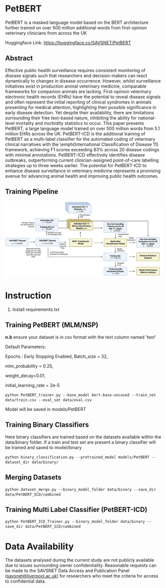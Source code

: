 # PetBERT

PetBERT is a masked language model based on the BERT architecture further trained on over 500 million additional words from first-opinion veterinary clinicians from across the UK


Huggingface Link: https://huggingface.co/SAVSNET/PetBERT


## Abstract
Effective public health surveillance requires consistent monitoring of disease signals such that researchers and decision-makers can react dynamically to changes in disease occurrence. However, whilst surveillance initiatives exist in production animal veterinary medicine, comparable frameworks for companion animals are lacking. First-opinion veterinary electronic health records (EHRs) have the potential to reveal disease signals and often represent the initial reporting of clinical syndromes in animals presenting for medical attention, highlighting their possible significance in early disease detection. Yet despite their availability, there are limitations surrounding their free text-based nature, inhibiting the ability for national-level mortality and morbidity statistics to occur. This paper presents PetBERT, a large language model trained on over 500 million words from 5.1 million EHRs across the UK. PetBERT-ICD is the additional training of PetBERT as a multi-label classifier for the automated coding of veterinary clinical narratives with the \emph{International Classification of Disease 11} framework, achieving F1 scores exceeding 83\% across 20 disease codings with minimal annotations. PetBERT-ICD effectively identifies disease outbreaks, outperforming current clinician-assigned point-of-care labelling strategies up to three weeks earlier. The potential for PetBERT-ICD to enhance disease surveillance in veterinary medicine represents a promising avenue for advancing animal health and improving public health outcomes.

## Training Pipeline
![Image Pipeline](img/Pipeline.png)


# Instruction
1) Install requirements.txt
## Training PetBERT (MLM/NSP)
**n.b** ensure your dataset is in csv format with the text column named 'text'

Default Parameters:

  Epochs : Early Stopping Enabled,
  Batch_size = 32,
  
  mlm_probability = 0.25, 
  
  weight_decay=0.01, 
  
  initial_learning_rate = 2e-5
  

```
python PetBERT_trainer.py --base_model bert-base-uncased --train_set data/train.csv --eval_set data/eval.csv 
```

Model will be saved in models/PetBERT

## Training Binary Classifiers
Here binary classifiers are trained based on the datasets available within the data/binary folder. If a train and test set are present a binary classifier will be trained and saved to model/binary

```
python binary_classification.py --pretrained_model models/PetBERT --dataset_dir data/binary/
```

## Merging Datasets
```
python dataset_merge.py --binary_model_folder data/binary --save_dir data/PetBERT_ICD/combined
```

## Training Multi Label Classifier (PetBERT-ICD)
```
python PetBERT_ICD_Trainer.py --binary_model_folder data/binary --save_dir data/PetBERT_ICD/combined
```

# Data Availability
The datasets analysed during the current study are not publicly available due to issues surrounding owner confidentiality. Reasonable requests can be made to the SAVSNET Data Access and Publication Panel (savsnet@liverpool.ac.uk) for researchers who meet the criteria for access to confidential data.
